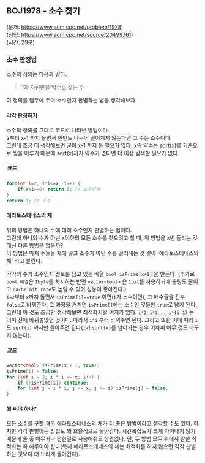 ## BOJ1978 - 소수 찾기  
(문제: https://www.acmicpc.net/problem/1978)  
(정답: https://www.acmicpc.net/source/20499761)  
(시간: 29분)  

### 소수 판정법  
소수의 정의는 다음과 같다.  

 > 1과 자신만을 약수로 갖는 수

이 정의를 염두에 두며 소수인지 판별하는 법을 생각해보자.  
#### 각각 판정하기  
소수의 정의를 그대로 코드로 나타낸 방법이다.  
2부터 x-1 까지 돌면서 한번도 나누어 떨어지지 않는다면 그 수는 소수이다.  
그런데 조금 더 생각해보면 굳이 x-1 까지 돌 필요가 없다. x의 약수는 sqrt(x)를 기준으로 쌍을 이루기 때문에 sqrt(x)까지 약수가 없다면 더 이상 탐색할 필요가 없다.  
##### 코드
```cpp
for(int i=2; i*i<=x; i++) {
    if(x%i==0) return 0; // 소수아님
}
return 1; // 소수
```

#### 에라토스테네스의 체  
위의 방법은 하나의 수에 대해 소수인지 판별하는 법이다.  
그런데 하나의 수가 아닌 x이하의 모든 소수를 찾으려고 할 때, 위 방법을 x번 돌리는 것 대신 다른 방법은 없을까?  
이 방법은 마치 수들을 체에 넣고 소수가 아닌 수를 걸러내는 것 같아 '에라토스테네스의 체' 라고 불린다.

각각의 수가 소수인지 정보를 담고 있는 배열 `bool isPrime[x+1]` 을 만든다. (추가로 `bool 배열`은 `1byte`를 차지하는 반면 `vector<bool>` 은 `1bit`를 사용하기에 용량도 줄이고 `cache hit rate`도 높일 수 있어 성능이 좋아진다.)  
`i=2`부터 `x`까지 돌면서 `isPrime[i]==true` 이면(`i`가 소수이면), 그 배수들을 전부 `false`로 바꿔준다. 그 과정을 거치면 `isPrime[]`에는 소수인 것들만 `true`로 남게 된다.  
그런데 이 것도 조금만 생각해보면 최적화시킬 여지가 있다. `i*2`, `i*3`, ..., `i*(i-1)` 는 이미 전에 바꿔놓았던 것이다. 따라서 `i*i` 부터 바꿔주면 된다. 그리고 또한 이에 따라 `i`도 `sqrt(x)` 까지만 돌아주면 된다(`i`가 `sqrt(x)`를 넘어가는 경우 어차피 아무 것도 바꾸지 않는다).  
##### 코드  
```cpp
vector<bool> isPrime(x + 1, true);
isPrime[1] = false;
for (int i = 2; i * i <= x; i++) {
    if (!isPrime[i]) continue;
    for (int j = i * i; j <= x; j += i) isPrime[j] = false;
}
```

#### 뭘 써야 하나?  
모든 소수를 구할 경우 에라토스테네스의 체가 더 좋은 방법이라고 생각할 수도 있다. 하지만 각각 판별하는 방법도 꽤 효율적으로 돌아간다. 시간복잡도가 크게 차이나지 않기 때문에 둘 중 아무거나 편한걸로 사용해줘도 상관없다. 단, 두 방법 모두 위에서 말한 최적화는 꼭 해주어야 한다(특히 에라토스테네스의 체는 최적화를 하지 않으면 각각 판별하는 것보다 더 느리게 돌아간다).  